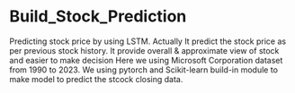 # Build_Stock_Prediction
Predicting stock price by using LSTM. Actually It predict the stock price as per previous stock history. It provide overall &amp; approximate view of stock and easier to make decision 
Here we using Microsoft Corporation dataset from 1990 to 2023.
We using pytorch and Scikit-learn build-in module to make model to predict the stcock closing data.
